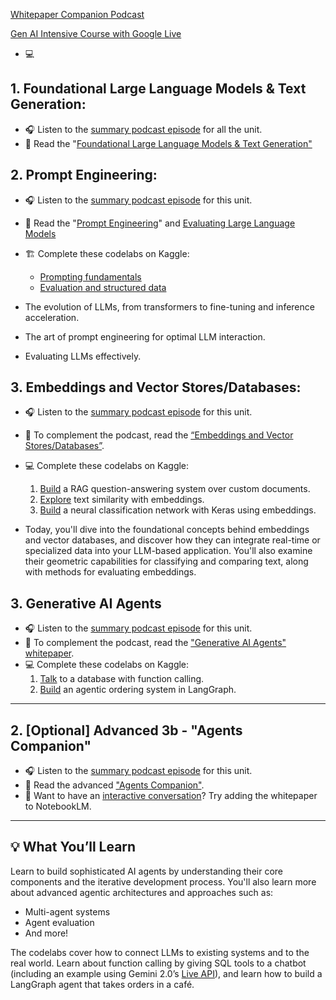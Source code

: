[Whitepaper Companion Podcast](https://youtube.com/playlist?list=PLqFaTIg4myu_yKJpvF8WE2JfaG5kGuvoE&si=_GDz2GWD57pS2cOg)

[Gen AI Intensive Course with Google Live](https://youtube.com/playlist?list=PLqFaTIg4myu-lbBTrUpoQQIzZZxvrOaP5&si=iyUSv3USuEF-ysfc)


- 💻 

## 1. Foundational Large Language Models & Text Generation:
- 🎧 Listen to the [summary podcast episode](https://www.youtube.com/watch?v=Na3O4Pkbp-U) for all the unit. 
- 📖 Read the "[Foundational Large Language Models & Text Generation"](https://github.com/helloboyn/GenAI-Workout/blob/main/GenAI-Kaggle/Foundational%20LLM%20%26%20Text%20Generation.pdf)

## 2. Prompt Engineering:
- 🎧 Listen to the [summary podcast episode](https://www.youtube.com/watch?v=CFtX0ZyLSAY) for this unit.
- 📖 Read the "[Prompt Engineering](https://github.com/helloboyn/GenAI-Workout/blob/main/GenAI-Kaggle/Prompt%20Engineering.pdf)" and [Evaluating Large Language Models](https://github.com/helloboyn/GenAI-Workout/blob/main/GenAI-Kaggle/Evaluating%20LLM%20Principles%20Approaches%20and%20Applications.pdf)
- 🏗️ Complete these codelabs on Kaggle:
  - [Prompting fundamentals](https://github.com/helloboyn/GenAI-Workout/blob/main/GenAI-Kaggle/prompting-fundamentals.ipynb)
  - [Evaluation and structured data](https://github.com/helloboyn/GenAI-Workout/blob/main/GenAI-Kaggle/evaluation-and-structured-output.ipynb)

- The evolution of LLMs, from transformers to fine-tuning and inference acceleration.
- The art of prompt engineering for optimal LLM interaction.
- Evaluating LLMs effectively.


## 3. Embeddings and Vector Stores/Databases:

- 🎧 Listen to the [summary podcast episode](youtube.com/watch?v=xCAVsst6WJ8) for this unit.
- 📄 To complement the podcast, read the [“Embeddings and Vector Stores/Databases”](https://github.com/helloboyn/GenAI-Workout/blob/main/GenAI-Kaggle/Embeddings%20%26%20Vector%20Stores.pdf).
- 💻 Complete these codelabs on Kaggle:
  1. [Build](https://github.com/helloboyn/GenAI-Workout/blob/main/GenAI-Kaggle/document-q-a-with-rag.ipynb) a RAG question-answering system over custom documents.
  2. [Explore](https://github.com/helloboyn/GenAI-Workout/blob/main/GenAI-Kaggle/embeddings-and-similarity-scores.ipynb) text similarity with embeddings.
  3. [Build](https://github.com/helloboyn/GenAI-Workout/blob/main/GenAI-Kaggle/classifying-embeddings-with-keras.ipynb) a neural classification network with Keras using embeddings.


- Today, you'll dive into the foundational concepts behind embeddings and vector databases, and discover how they can integrate real-time or specialized data into your LLM-based application. You'll also examine their geometric capabilities for classifying and comparing text, along with methods for evaluating embeddings.




## 3. Generative AI Agents

- 🎧 Listen to the [summary podcast episode](https://open.spotify.com/episode/4DuquhTWzW5RXnMQfCgmQj) for this unit.
- 📖 To complement the podcast, read the ["Generative AI Agents" whitepaper](https://storage.googleapis.com/deepmind-media/gemini/generative-ai-agents.pdf).
- 💻 Complete these codelabs on Kaggle:
  1. [Talk](https://www.kaggle.com/code/kernelsandy/talk-to-a-database-with-function-calling) to a database with function calling.
  2. [Build](https://www.kaggle.com/code/kernelsandy/build-an-agentic-ordering-system-in-langgraph) an agentic ordering system in LangGraph.

---

## 2. [Optional] Advanced 3b - **"Agents Companion"**

- 🎧 Listen to the [summary podcast episode](youtube.com/watch?v=D3Kaqz7VW28) for this unit.
- 📖 Read the advanced ["Agents Companion"]().
- 🤖 Want to have an [interactive conversation](https://notebooklm.google.com/)? Try adding the whitepaper to NotebookLM.

---

## 💡 What You’ll Learn

Learn to build sophisticated AI agents by understanding their core components and the iterative development process. You'll also learn more about advanced agentic architectures and approaches such as:

- Multi-agent systems  
- Agent evaluation  
- And more!

The codelabs cover how to connect LLMs to existing systems and to the real world. Learn about function calling by giving SQL tools to a chatbot (including an example using Gemini 2.0’s [Live API](https://ai.google.dev/gemini-api/docs/function-calling)), and learn how to build a LangGraph agent that takes orders in a café.

